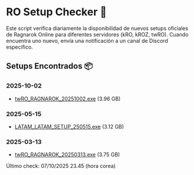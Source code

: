 # RO Setup Checker 🐸

Este script verifica diariamente la disponibilidad de nuevos setups oficiales de Ragnarok Online para diferentes servidores (kRO, kROZ, twRO). Cuando encuentra uno nuevo, envía una notificación a un canal de Discord específico.

## Setups Encontrados 📦

### 2025-10-02
- [twRO_RAGNAROK_20251002.exe](http://twcdn.gnjoy.com.tw/ragnarok/Client/RAGNAROK_20251002.exe) (3.96 GB)

### 2025-05-15
- [LATAM_LATAM_SETUP_250515.exe](https://ro1patch.gnjoylatam.com/LIVE/client/LATAM_SETUP_250515.exe) (3.12 GB)

### 2025-03-13
- [twRO_RAGNAROK_20250313.exe](http://twcdn.gnjoy.com.tw/ragnarok/Client/RAGNAROK_20250313.exe) (3.75 GB)


Último check: 07/10/2025 23.45 (hora corea)
